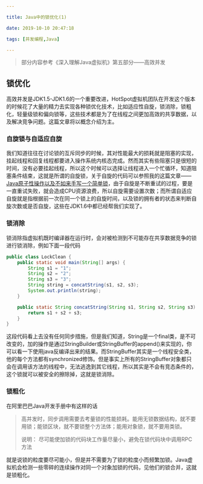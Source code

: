 ```yaml
---

title: Java中的锁优化(1)

date: 2019-10-10 20:47:18

tags: [并发编程,Java]

---
```




>  部分内容参考《深入理解Java虚拟机》第五部分——高效并发



## 锁优化

高效并发是JDK1.5-JDK1.6的一个重要改进，HotSpot虚拟机团队在开发这个版本的时候花了大量的精力去实现各种锁优化技术，比如适应性自旋，锁消除，锁粗化，轻量级锁和偏向锁等，这些技术都是为了在线程之间更加高效的共享数据，以及解决竞争问题。这篇文章将以概念介绍为主。



### 自旋锁与自适应自旋

我们知道往往在讨论锁的互斥同步的时候，其对性能最大的损耗就是阻塞的实现，挂起线程和回复线程都要进入操作系统内核态完成。然而其实有些阻塞只是很短的时间，没有必要挂起线程，所以这个时候可以选择让线程进入一个忙循环，知道阻塞条件结束，这就是所谓的自旋锁，关于自旋的代码可以参照我的这篇文章——[Java原子性操作以及不如来手写一个简单锁](https://ayang818.gitee.io/blog/2019/07/16/Java原子性操作以及简单的锁的实现-1/)，由于自旋是不断重试的过程，要是一直重试失败，就会造成CPU资源浪费，所以自旋需要设置次数；而所谓自适应自旋就是指根据前一次在同一个锁上的自旋时间，以及锁的拥有者的状态来判断自旋次数或是否自旋，这些在JDK1.6中都已经帮我们实现了。


<!-- more -->
### 锁消除

锁消除指虚拟机既时编译器在运行时，会对被检测到不可能存在共享数据竞争的锁进行锁消除，例如下面一段代码

```java
public class LockClean {
    public static void main(String[] args) {
        String s1 = "1";
        String s2 = "2";
        String s3 = "3";
        String string = concatString(s1, s2, s3);
        System.out.println(string);
    }

    public static String concatString(String s1, String s2, String s3) {
        return s1 + s2 + s3;
    }
}
```

这段代码看上去没有任何同步措施，但是我们知道，String是一个final类，是不可改变的，加的操作是通过StringBuilder或StringBuffer的append()来实现的，你可以看一下使用java反编译出来的结果。而StringBuffer其实是一个线程安全类，他的每个方法都有synchronized修饰。但是事实上所有的StringBuffer对象都只会在调用该方法的线程中，无法逃逸到其它线程，所以其实是不会有竞态条件的，这个锁就可以被安全的擦除掉，这就是锁消除。



### 锁粗化

在阿里巴巴Java开发手册中有这样的话

> 高并发时，同步调用需要去考量锁的性能损耗。能用无锁数据结构，就不要用锁；能锁区块，就不要锁整个方法体；能用对象锁，就不要用类锁。
>
> 说明： 尽可能使加锁的代码块工作量尽量小，避免在锁代码块中调用RPC方法

就是说锁的粒度要尽可能小，但是并不需要为了锁的粒度小而频繁加锁。Java虚拟机会检测一些零碎的连续操作对同一个对象加锁的代码，见他们的锁合并，这就是锁粗化。
